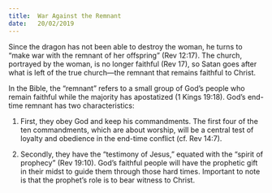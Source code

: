 ```yaml
---
title:  War Against the Remnant
date:   20/02/2019
---
```


Since the dragon has not been able to destroy the woman, he turns to “make war with the remnant of her offspring” (Rev 12:17). The church, portrayed by the woman, is no longer faithful (Rev 17), so Satan goes after what is left of the true church—the remnant that remains faithful to Christ.

In the Bible, the “remnant” refers to a small group of God’s people who remain faithful while the majority has apostatized (1 Kings 19:18). God’s end-time remnant has two characteristics:  

1. First, they obey God and keep his commandments. The first four of the ten commandments, which are about worship, will be a central test of loyalty and obedience in the end-time conflict (cf. Rev 14:7).

2. Secondly, they have the “testimony of Jesus,” equated with the “spirit of prophecy” (Rev 19:10). God’s faithful people will have the prophetic gift in their midst to guide them through those hard times. Important to note is that the prophet’s role is to bear witness to Christ.
